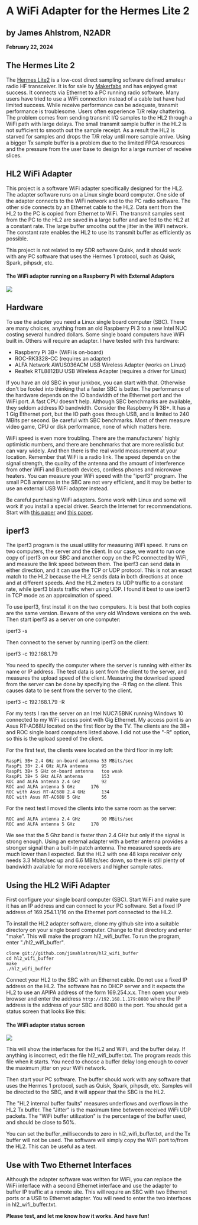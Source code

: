 # A WiFi Adapter for the Hermes Lite 2
## by James Ahlstrom, N2ADR
**February 22, 2024**

## The Hermes Lite 2
The [Hermes Lite2](http://www.hermeslite.com) is a low-cost direct sampling software defined amateur radio HF transceiver.
It is for sale by  [Makerfabs](https://www.makerfabs.com) and has enjoyed great success. It connects via Ethernet to a PC running radio software.
Many users have tried to use a WiFi connection instead of a cable but have had limited success.
While receive performance can be adequate, transmit performance is troublesome. Users often experience T/R relay chattering.
The problem comes from sending transmit I/Q samples to the HL2 through a WiFi path with large delays.
The small transmit sample buffer in the HL2 is not sufficient to smooth out the sample receipt.
As a result the HL2 is starved for samples and drops the T/R relay until more sample arrive.
Using a bigger Tx sample buffer is a problem due to the limited FPGA resources and
the pressure from the user base to design for a large number of receive slices.

## HL2 WiFi Adapter
This project is a software WiFi adapter specifically designed for the HL2. The adapter software runs on a Linux single board computer.
One side of the adapter connects to the WiFi network and to the PC radio software.
The other side connects by an Ethernet cable to the HL2. Data sent from the HL2 to the PC is copied from Ethernet to WiFi. The transmit samples sent from the
PC to the HL2 are saved in a large buffer and are fed to the HL2 at a constant rate. The large buffer smooths out the jitter in the WiFi network.
The constant rate enables the HL2 to use its transmit buffer as efficiently as possible.

This project is not related to my SDR software Quisk, and it should work with any PC software that
uses the Hermes 1 protocol, such as Quisk, Spark, pihpsdr, etc.

#### The WiFi adapter running on a Raspberry Pi with External Adapters
![](./Pic1.jpg)

## Hardware
To use the adapter you need a Linux single board computer (SBC). There are many choices, anything from an old Raspberry Pi 3 to a new
Intel NUC costing several hundred dollars. Some single board computers have WiFi built in. Others will require an adapter.
I have tested with this hardware:

  * Raspberry Pi 3B+ (WiFi is on-board)
  * ROC-RK3328-CC (requires an adapter)
  * ALFA Network AWUS036ACM USB Wireless Adapter (works on Linux)
  * Realtek RTL8812BU USB Wireless Adapter (requires a driver for Linux)

If you have an old SBC in your junkbox, you can start with that. Otherwise don't be fooled into thinking that a faster SBC is better.
The performance of the hardware depends on the IO bandwidth of the Ethernet port and the WiFi port.
A fast CPU doesn't help. Although SBC benchmarks are available, they seldom address IO bandwidth.
Consider the Raspberry Pi 3B+. It has a 1 Gig Ethernet port, but the IO path goes through USB, and is limited to 240 MBits per second.
Be careful with SBC benchmarks. Most of them measure video game, CPU or disk performance, none of which matters here.

WiFi speed is even more troubling. There are the manufacturers' highly optimistic numbers, and there are benchmarks that are more realistic
but can vary widely. And then there is the real world measurement at your location. Remember that WiFi is a radio link. The speed depends on the
signal strength, the quality of the antenna and the amount of interference from other WiFi and Bluetooth devices, cordless phones and microwave heaters.
You can measure your WiFi speed with the "iperf3" program.
The small PCB antennas in the SBC are not very efficient, and it may be better to use an external USB WiFi adapter instead.

Be careful purchasing WiFi adapters. Some work with Linux and some will work if you install a special driver. Search the Internet for recommendations.
Start with [this paper](https://github.com/morrownr/USB-WiFi/blob/main/home/USB_WiFi_Adapters_that_are_supported_with_Linux_in-kernel_drivers.md)
and [this paper](https://github.com/morrownr/USB-WiFi/blob/main/home/USB_WiFi_Adapter_out-of-kernel_drivers_for_Linux.md).

## iperf3
The iperf3 program is the usual utility for measuring WiFi speed. It runs on two computers, the server and the client. In our case,
we want to run one copy of iperf3 on our SBC and another copy on the PC connected by WiFi, and measure the link speed between them.
The iperf3 can send data in either direction, and it can use the TCP or UDP protocol.
This is not an exact match to the HL2 because the HL2 sends data in both directions at once and at different speeds.
And the HL2 meters its UDP traffic to a constant rate, while iperf3 blasts traffic when using UDP.
I found it best to use iperf3 in TCP mode as an approximation of speed.

To use iperf3, first install it on the two computers. It is best that both copies are the same version. Beware of the
very old Windows versions on the web. Then start iperf3 as a server on one computer:

iperf3 -s

Then connect to the server by running iperf3 on the client:

iperf3 -c 192.168.1.79

You need to specify the computer where the server is running with either its name or IP address.
The test data is sent from the client to the server, and measures the upload speed of the client.  Measuring the download speed
from the server can be done by specifying the -R flag on the client.  This causes data to be sent from the server to the client.

iperf3 -c 192.168.1.79 -R

For my tests I ran the server on an Intel NUC7i5BNK running Windows 10 connected to my WiFi access point with Gig Ethernet.
My access point is an Asus RT-AC68U located on the first floor by the TV. The clients are the 3B+ and ROC single board computers listed above.
I did not use the "-R" option, so this is the upload speed of the client.

For the first test, the clients were located on the third floor in my loft:
```
RaspPi 3B+ 2.4 GHz on-board antenna	53 MBits/sec
RaspPi 3B+ 2.4 GHz ALFA antenna		95
RaspPi 3B+ 5 GHz on-board antenna	too weak
RaspPi 3B+ 5 GHz ALFA antenna		153
ROC and ALFA antenna 2.4 GHz		92
ROC and ALFA antenna 5 GHz		176
ROC with Asus RT-AC68U 2.4 GHz		134
ROC with Asus RT-AC68U 5 GHz		56
```
For the next test I moved the clients into the same room as the server:
```
ROC and ALFA antenna 2.4 GHz		90 MBits/sec
ROC and ALFA antenna 5 GHz		178
```
We see that the 5 Ghz band is faster than 2.4 GHz but only if the signal is strong enough. Using an external adapter with a better
antenna provides a stronger signal than a built-in patch antenna. The measured speeds are much lower than I expected.
But the HL2 with one 48 ksps receiver only needs 3.3 Mbits/sec up and 6.6 MBits/sec down, so there is still
plenty of bandwidth available for more receivers and higher sample rates.

## Using the HL2 WiFi Adapter
First configure your single board computer (SBC). Start WiFi and make sure it has an IP address and can connect to your PC software.
Set a fixed IP address of 169.254.1.1/16 on the Ethernet port connected to the HL2.

To install the HL2 adapter software, clone my github site into a suitable directory on your single board computer.
Change to that directory and enter "make". This will make the program hl2_wifi_buffer. To run the program,
enter "./hl2_wifi_buffer".
```
clone git://github.com/jimahlstrom/hl2_wifi_buffer
cd hl2_wifi_buffer
make
./hl2_wifi_buffer
```
Connect your HL2 to the SBC with an Ethernet cable. Do not use a fixed IP address on the HL2. The software
has no DHCP server and it expects the HL2 to use an APIPA address of the form 169.254.x.x.
Then open your web browser and enter the address `http://192.168.1.179:8080` where the IP address is the address
of your SBC and 8080 is the port. You should get a status screen that looks like this:

#### The WiFi adapter status screen
![](./Pic2.png)

This will show the interfaces for the HL2 and WiFi, and the buffer delay. If anything is incorrect, edit the file hl2_wifi_buffer.txt.
The program reads this file when it starts.
You need to choose a buffer delay long enough to cover the maximum jitter on your WiFi network.

Then start your PC software. The buffer should work with any software that uses the Hermes 1 protocol, such as Quisk, Spark, pihpsdr, etc.
Samples will be directed to the SBC, and it will appear that the SBC is the HL2.

The "HL2 internal buffer faults" measures underflows and overflows in the HL2 Tx buffer.
The "Jitter" is the maximum time between received WiFi UDP packets.
The "WiFi buffer utilization" is the percentage of the buffer used, and should be close to 50%.

You can set the buffer_milliseconds to zero in hl2_wifi_buffer.txt, and the Tx buffer will not be used.
The software will simply copy the WiFi port to/from the HL2. This can be useful as a test.

## Use with Two Ethernet Interfaces

Although the adapter software was written for WiFi, you can replace the WiFi interface with a second Ethernet interface
and use the adapter to buffer IP traffic at a remote site. This will require an SBC with two Ethernet ports
or a USB to Ethernet adapter.
You will need to enter the two interfaces in hl2_wifi_buffer.txt.

**Please test, and let me know how it works. And have fun!**

